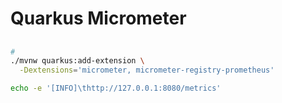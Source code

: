 # Quarkus Micrometer

<!--
https://www.steadforce.com/blog/quarkus-microprofile-and-the-wonderful-world-of-metrics
-->

##

```sh
#
./mvnw quarkus:add-extension \
  -Dextensions='micrometer, micrometer-registry-prometheus'
```

```sh
echo -e '[INFO]\thttp://127.0.0.1:8080/metrics'
```
